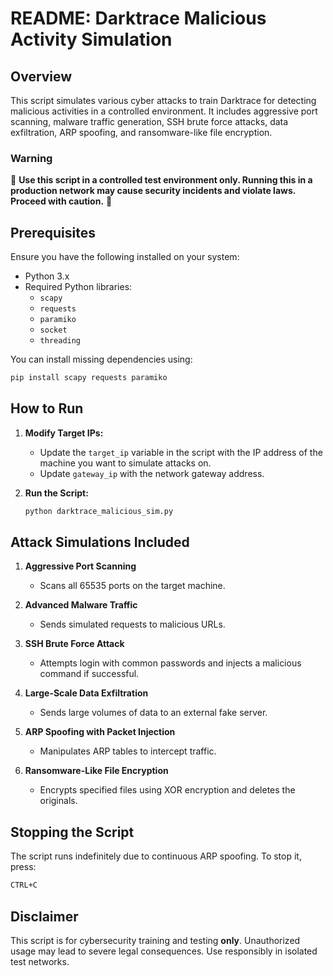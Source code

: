 # README: Darktrace Malicious Activity Simulation

## Overview
This script simulates various cyber attacks to train Darktrace for detecting malicious activities in a controlled environment. It includes aggressive port scanning, malware traffic generation, SSH brute force attacks, data exfiltration, ARP spoofing, and ransomware-like file encryption.

### **Warning**
🚨 **Use this script in a controlled test environment only. Running this in a production network may cause security incidents and violate laws. Proceed with caution.** 🚨

## Prerequisites
Ensure you have the following installed on your system:

- Python 3.x
- Required Python libraries:
  - `scapy`
  - `requests`
  - `paramiko`
  - `socket`
  - `threading`

You can install missing dependencies using:
```bash
pip install scapy requests paramiko
```

## How to Run

1. **Modify Target IPs:**
   - Update the `target_ip` variable in the script with the IP address of the machine you want to simulate attacks on.
   - Update `gateway_ip` with the network gateway address.

2. **Run the Script:**
   ```bash
   python darktrace_malicious_sim.py
   ```

## Attack Simulations Included

1. **Aggressive Port Scanning**
   - Scans all 65535 ports on the target machine.

2. **Advanced Malware Traffic**
   - Sends simulated requests to malicious URLs.

3. **SSH Brute Force Attack**
   - Attempts login with common passwords and injects a malicious command if successful.

4. **Large-Scale Data Exfiltration**
   - Sends large volumes of data to an external fake server.

5. **ARP Spoofing with Packet Injection**
   - Manipulates ARP tables to intercept traffic.

6. **Ransomware-Like File Encryption**
   - Encrypts specified files using XOR encryption and deletes the originals.

## Stopping the Script
The script runs indefinitely due to continuous ARP spoofing. To stop it, press:
```bash
CTRL+C
```

## Disclaimer
This script is for cybersecurity training and testing **only**. Unauthorized usage may lead to severe legal consequences. Use responsibly in isolated test networks.

